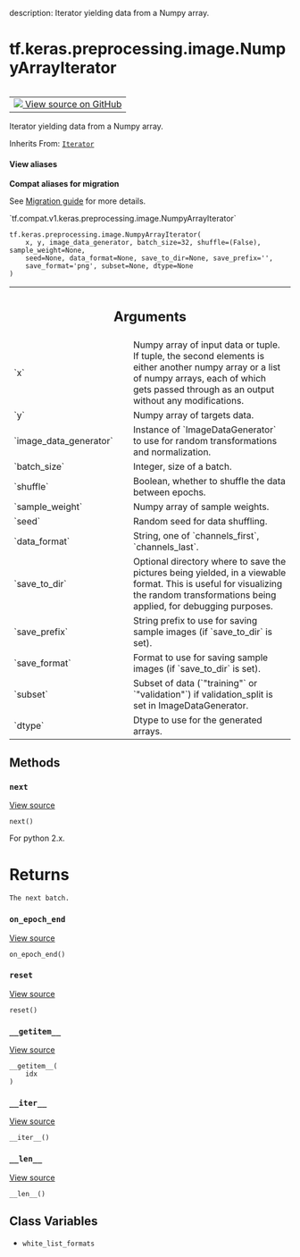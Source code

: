 description: Iterator yielding data from a Numpy array.

<div itemscope itemtype="http://developers.google.com/ReferenceObject">
<meta itemprop="name" content="tf.keras.preprocessing.image.NumpyArrayIterator" />
<meta itemprop="path" content="Stable" />
<meta itemprop="property" content="__getitem__"/>
<meta itemprop="property" content="__init__"/>
<meta itemprop="property" content="__iter__"/>
<meta itemprop="property" content="__len__"/>
<meta itemprop="property" content="__new__"/>
<meta itemprop="property" content="next"/>
<meta itemprop="property" content="on_epoch_end"/>
<meta itemprop="property" content="reset"/>
<meta itemprop="property" content="white_list_formats"/>
</div>

# tf.keras.preprocessing.image.NumpyArrayIterator

<!-- Insert buttons and diff -->

<table class="tfo-notebook-buttons tfo-api nocontent" align="left">
<td>
  <a target="_blank" href="https://github.com/tensorflow/tensorflow/blob/r2.4/tensorflow/python/keras/preprocessing/image.py#L400-L460">
    <img src="https://www.tensorflow.org/images/GitHub-Mark-32px.png" />
    View source on GitHub
  </a>
</td>
</table>



Iterator yielding data from a Numpy array.

Inherits From: [`Iterator`](../../../../tf/keras/preprocessing/image/Iterator.md)

<section class="expandable">
  <h4 class="showalways">View aliases</h4>
  <p>
<b>Compat aliases for migration</b>
<p>See
<a href="https://www.tensorflow.org/guide/migrate">Migration guide</a> for
more details.</p>
<p>`tf.compat.v1.keras.preprocessing.image.NumpyArrayIterator`</p>
</p>
</section>

<pre class="devsite-click-to-copy prettyprint lang-py tfo-signature-link">
<code>tf.keras.preprocessing.image.NumpyArrayIterator(
    x, y, image_data_generator, batch_size=32, shuffle=(False), sample_weight=None,
    seed=None, data_format=None, save_to_dir=None, save_prefix='',
    save_format='png', subset=None, dtype=None
)
</code></pre>



<!-- Placeholder for "Used in" -->


<!-- Tabular view -->
 <table class="responsive fixed orange">
<colgroup><col width="214px"><col></colgroup>
<tr><th colspan="2"><h2 class="add-link">Arguments</h2></th></tr>

<tr>
<td>
`x`
</td>
<td>
Numpy array of input data or tuple.
If tuple, the second elements is either
another numpy array or a list of numpy arrays,
each of which gets passed
through as an output without any modifications.
</td>
</tr><tr>
<td>
`y`
</td>
<td>
Numpy array of targets data.
</td>
</tr><tr>
<td>
`image_data_generator`
</td>
<td>
Instance of `ImageDataGenerator`
to use for random transformations and normalization.
</td>
</tr><tr>
<td>
`batch_size`
</td>
<td>
Integer, size of a batch.
</td>
</tr><tr>
<td>
`shuffle`
</td>
<td>
Boolean, whether to shuffle the data between epochs.
</td>
</tr><tr>
<td>
`sample_weight`
</td>
<td>
Numpy array of sample weights.
</td>
</tr><tr>
<td>
`seed`
</td>
<td>
Random seed for data shuffling.
</td>
</tr><tr>
<td>
`data_format`
</td>
<td>
String, one of `channels_first`, `channels_last`.
</td>
</tr><tr>
<td>
`save_to_dir`
</td>
<td>
Optional directory where to save the pictures
being yielded, in a viewable format. This is useful
for visualizing the random transformations being
applied, for debugging purposes.
</td>
</tr><tr>
<td>
`save_prefix`
</td>
<td>
String prefix to use for saving sample
images (if `save_to_dir` is set).
</td>
</tr><tr>
<td>
`save_format`
</td>
<td>
Format to use for saving sample images
(if `save_to_dir` is set).
</td>
</tr><tr>
<td>
`subset`
</td>
<td>
Subset of data (`"training"` or `"validation"`) if
validation_split is set in ImageDataGenerator.
</td>
</tr><tr>
<td>
`dtype`
</td>
<td>
Dtype to use for the generated arrays.
</td>
</tr>
</table>



## Methods

<h3 id="next"><code>next</code></h3>

<a target="_blank" href="https://github.com/keras-team/keras-preprocessing/tree/master/keras_preprocessing/image/iterator.py">View source</a>

<pre class="devsite-click-to-copy prettyprint lang-py tfo-signature-link">
<code>next()
</code></pre>

For python 2.x.

# Returns
    The next batch.

<h3 id="on_epoch_end"><code>on_epoch_end</code></h3>

<a target="_blank" href="https://github.com/keras-team/keras-preprocessing/tree/master/keras_preprocessing/image/iterator.py">View source</a>

<pre class="devsite-click-to-copy prettyprint lang-py tfo-signature-link">
<code>on_epoch_end()
</code></pre>




<h3 id="reset"><code>reset</code></h3>

<a target="_blank" href="https://github.com/keras-team/keras-preprocessing/tree/master/keras_preprocessing/image/iterator.py">View source</a>

<pre class="devsite-click-to-copy prettyprint lang-py tfo-signature-link">
<code>reset()
</code></pre>




<h3 id="__getitem__"><code>__getitem__</code></h3>

<a target="_blank" href="https://github.com/keras-team/keras-preprocessing/tree/master/keras_preprocessing/image/iterator.py">View source</a>

<pre class="devsite-click-to-copy prettyprint lang-py tfo-signature-link">
<code>__getitem__(
    idx
)
</code></pre>




<h3 id="__iter__"><code>__iter__</code></h3>

<a target="_blank" href="https://github.com/keras-team/keras-preprocessing/tree/master/keras_preprocessing/image/iterator.py">View source</a>

<pre class="devsite-click-to-copy prettyprint lang-py tfo-signature-link">
<code>__iter__()
</code></pre>




<h3 id="__len__"><code>__len__</code></h3>

<a target="_blank" href="https://github.com/keras-team/keras-preprocessing/tree/master/keras_preprocessing/image/iterator.py">View source</a>

<pre class="devsite-click-to-copy prettyprint lang-py tfo-signature-link">
<code>__len__()
</code></pre>






## Class Variables

* `white_list_formats` <a id="white_list_formats"></a>

